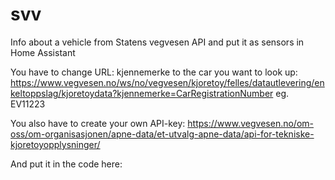 # svv
Info about a vehicle from Statens vegvesen API and put it as sensors in Home Assistant

You have to change URL: kjennemerke to the car you want to look up:
https://www.vegvesen.no/ws/no/vegvesen/kjoretoy/felles/datautlevering/enkeltoppslag/kjoretoydata?kjennemerke=CarRegistrationNumber eg. EV11223

You also have to create your own API-key: 
https://www.vegvesen.no/om-oss/om-organisasjonen/apne-data/et-utvalg-apne-data/api-for-tekniske-kjoretoyopplysninger/

And put it in the code here:
